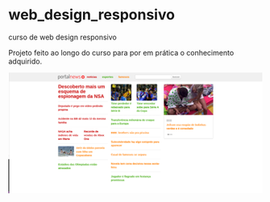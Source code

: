 # web_design_responsivo

curso de web design responsivo

Projeto feito ao longo do curso para por em prática o conhecimento adquirido.

<img src="https://github.com/jessicaperuggia/web_design_responsivo/blob/master/exemplo.png">
